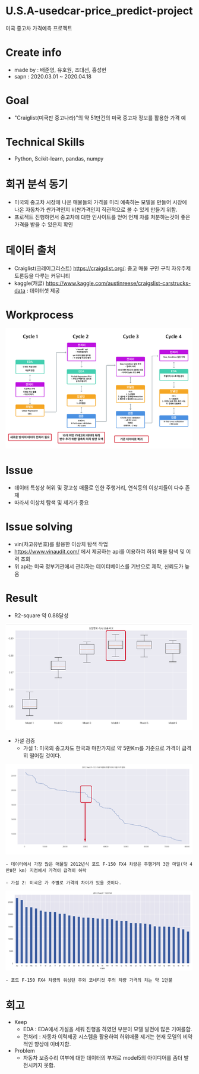 # U.S.A-usedcar-price_predict-project
미국 중고차 가격예측 프로젝트

# Create info
- made by : 배준영, 유호원, 조대선, 홍성현
- sapn : 2020.03.01 ~ 2020.04.18
# Goal
- "Craiglist(미국판 중고나라)"의 약 51만건의 미국 중고차 정보를 활용한 가격 예

# Technical Skills
- Python, Scikit-learn, pandas, numpy

# 회귀 분석 동기
- 미국의 중고차 시장에 나온  매물들의 가격을 미리 예측하는 모델을 만들어 시장에 나온 자동차가 싼가격인지 비싼가격인지 직관적으로 볼 수 있게 만들기 위함.
- 프로젝트 진행하면서 중고차에 대한 인사이트를 얻어 언제 차를 처분하는것이 좋은 가격을 받을 수 있은지 확인

# 데이터 출처
- Craiglist(크레이그리스트) https://craigslist.org/: 중고 매물 구인 구직 자유주제 토론등을 다루는 커뮤니티
- kaggle(캐글) https://www.kaggle.com/austinreese/craigslist-carstrucks-data : 데이터셋 제공

# Workprocess 
<img src="https://github.com/BAEintelli/U.S.A-usedcar-price_predict-project/blob/master/img/workflow%20%EA%B2%B0%EA%B3%BC.png" width="1350px">

# Issue
- 데이터 특성상 허위 및 광고성 매물로 인한 주행거리, 연식등의 이상치들이 다수 존재
- 따라서 이상치 탐색 및 제거가 중요

# Issue solving
- vin(차고유번호)를 활용한 이상치 탐색 작업 
- https://www.vinaudit.com/ 에서 제공하는 api를 이용하여 허위 매물 탐색 및 이력 조회
- 위 api는 미국 정부기관에서 관리하는 데이터베이스를 기반으로 제작, 신뢰도가 높음

# Result
- R2-square 약 0.88달성
<img src="https://github.com/BAEintelli/U.S.A-usedcar-price_predict-project/blob/master/img/result.png">


- 가설 검증
	- 가설 1: 미국의 중고차도 한국과 마찬가지로 약 5만Km를 기준으로 가격이 급격히 떨어질 것이다.
<img src="https://github.com/BAEintelli/U.S.A-usedcar-price_predict-project/blob/master/img/%EA%B0%80%EC%84%A41.png">

	- 데이터에서 가장 많은 매물일 2012년식 포드 F-150 FX4 차량은 주행거리 3만 마일(약 4만8천 km) 지점에서 가격이 급격히 하락

	- 가설 2: 미국은 가 주별로 가격의 차이가 있을 것이다.

<img src="https://github.com/BAEintelli/U.S.A-usedcar-price_predict-project/blob/master/img/%EA%B0%80%EC%84%A42.png">

	- 포드 F-150 FX4 차량의 워싱턴 주와 코네티컷 주의 차량 가격의 차는 약 1만불




# 회고
- Keep
    - EDA : EDA에서 가설을 세워 진행을 하였던 부분이 모델 발전에 많은 기여를함.
    - 전처리 : 자동차 이력제공 시스템을 활용하여 허위매물 제거는 현재 모델의 비약적인 향상에 이바지함.
- Problem
    - 자동차 보증수리 여부에 대한 데이터의 부재로 model5의 아이디어를 좀더 발전시키지 못함.



